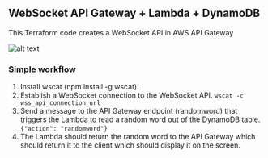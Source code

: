 ## WebSocket API Gateway + Lambda + DynamoDB

This Terraform code creates a WebSocket API in AWS API Gateway

![alt text](https://i.ibb.co/V3v9sG6/amwell-ws-infra.png "WSS API Workflow")

### Simple workflow

1. Install wscat (npm install -g wscat).
2. Establish a WebSocket connection to the WebSocket API.
    `wscat -c wss_api_connection_url`
3. Send a message to the API Gateway endpoint (randomword) that triggers the Lambda to read a random word out of the DynamoDB table.
    `{"action": "randomword"}`
4. The Lambda should return the random word to the API Gateway which should return it to the client which should display it on the screen.